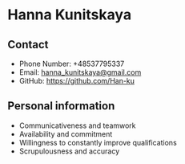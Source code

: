 # Hanna Kunitskaya

## Contact
* Phone Number: +48537795337
* Email: hanna_kunitskaya@gmail.com
* GitHub: <https://github.com/Han-ku>

## Personal information
* Communicativeness and teamwork
* Availability and commitment
* Willingness to constantly improve qualifications
* Scrupulousness and accuracy